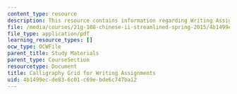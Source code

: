 ```yaml
---
content_type: resource
description: This resource contains information regarding Writing Assignments.
file: /media/courses/21g-108-chinese-ii-streamlined-spring-2015/4b1499ecde836c01c69ebde6c747ba12_MIT21G_108S15_Calligraphy.pdf
file_type: application/pdf
learning_resource_types: []
ocw_type: OCWFile
parent_title: Study Materials
parent_type: CourseSection
resourcetype: Document
title: Calligraphy Grid for Writing Assignments
uid: 4b1499ec-de83-6c01-c69e-bde6c747ba12
---
```

